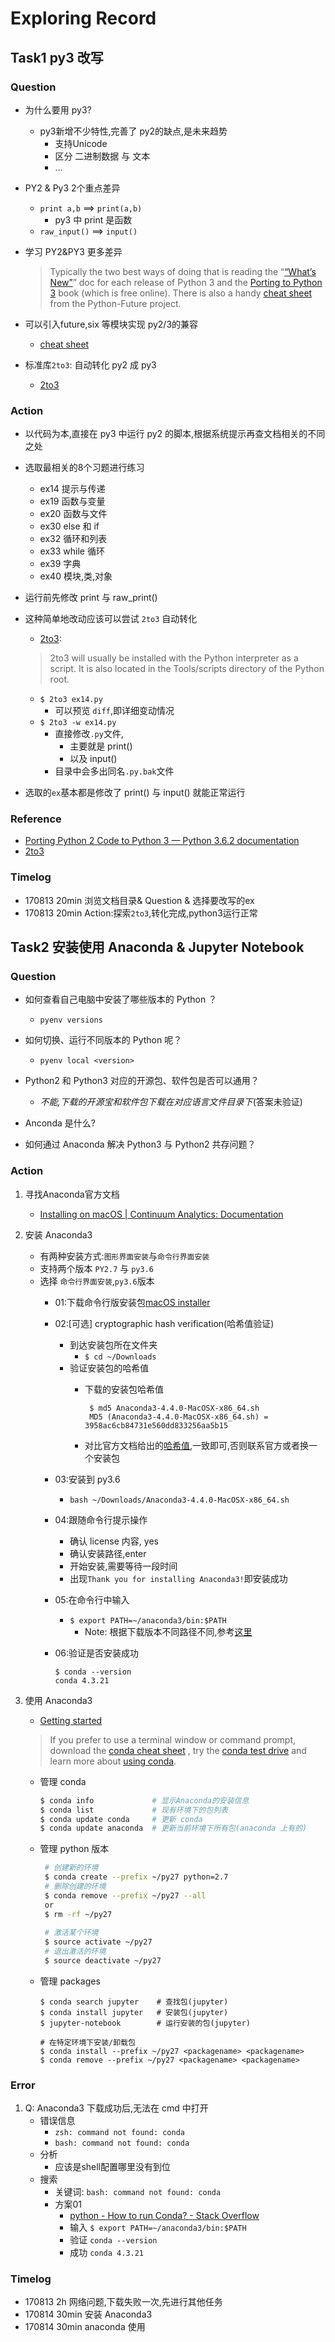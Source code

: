 #  Exploring Record

## Task1 py3 改写

### Question

- 为什么要用 py3?
    - py3新增不少特性,完善了 py2的缺点,是未来趋势
        - 支持Unicode
        - 区分 二进制数据 与 文本
        - ...

- PY2 & Py3 2个重点差异
    - `print a,b` ==> `print(a,b)`
        - py3 中 print 是函数
    -  `raw_input()` ==> `input()`

- 学习 PY2&PY3 更多差异
    > Typically the two best ways of doing that is reading the “[“What’s New”](https://docs.python.org/3/whatsnew/index.html)” doc for each release of Python 3 and the [Porting to Python 3](http://python3porting.com/) book (which is free online). There is also a handy [cheat sheet](http://python-future.org/compatible_idioms.html) from the Python-Future project.  
    
- 可以引入future,six 等模块实现 py2/3的兼容
    - [cheat sheet](http://python-future.org/compatible_idioms.html)

- 标准库`2to3`: 自动转化 py2 成 py3
    - [2to3](https://docs.python.org/3/library/2to3.html#using-2to3)

### Action

- 以代码为本,直接在 py3 中运行 py2 的脚本,根据系统提示再查文档相关的不同之处
- 选取最相关的8个习题进行练习
    - ex14 提示与传递
    - ex19 函数与变量
    - ex20 函数与文件
    - ex30 else 和 if
    - ex32 循环和列表
    - ex33 while 循环
    - ex39 字典
    - ex40 模块,类,对象
- 运行前先修改 print 与 raw_print()
- 这种简单地改动应该可以尝试 `2to3` 自动转化
    - [2to3](https://docs.python.org/3/library/2to3.html#using-2to3):

    > 2to3 will usually be installed with the Python interpreter as a script. It is also located in the Tools/scripts directory of the Python root.
    
    - `$ 2to3 ex14.py` 
        - 可以预览 `diff`,即详细变动情况
    - `$ 2to3 -w ex14.py` 
        - 直接修改`.py`文件,
            - 主要就是 print()
            - 以及 input()
        - 目录中会多出同名`.py.bak`文件
- 选取的`ex`基本都是修改了 print() 与 input() 就能正常运行 


### Reference

- [Porting Python 2 Code to Python 3 — Python 3.6.2 documentation](https://docs.python.org/3/howto/pyporting.html)
- [2to3](https://docs.python.org/3/library/2to3.html#using-2to3)

### Timelog

- 170813 20min 浏览文档目录& Question & 选择要改写的ex
- 170813 20min Action:探索`2to3`,转化完成,python3运行正常 

## Task2  安装使用  Anaconda & Jupyter Notebook 

### Question

- 如何查看自己电脑中安装了哪些版本的 Python ？
    - `pyenv versions`
- 如何切换、运行不同版本的 Python 呢？
    - `pyenv local <version>`
- Python2 和 Python3 对应的开源包、软件包是否可以通用？
    - *不能,下载的开源宝和软件包下载在对应语言文件目录下*(答案未验证)
- Anconda 是什么?

- 如何通过 Anaconda 解决 Python3 与 Python2 共存问题？

### Action

1. 寻找Anaconda官方文档
    - [Installing on macOS | Continuum Analytics: Documentation](https://docs.continuum.io/anaconda/install/mac-os)

2. 安装 Anaconda3
    - 有两种安装方式:`图形界面安装`与`命令行界面安装`
    - 支持两个版本 `PY2.7` 与 `py3.6`
    - 选择 `命令行界面安装`,`py3.6`版本
        - 01:下载命令行版安装包[macOS installer](https://www.continuum.io/downloads#macos) 
        - 02:[可选]  cryptographic hash verification(哈希值验证)
            -  到达安装包所在文件夹
                -  `$ cd ~/Downloads`
            -  验证安装包的哈希值
                -  下载的安装包哈希值
    
                    
                        $ md5 Anaconda3-4.4.0-MacOSX-x86_64.sh 
                        MD5 (Anaconda3-4.4.0-MacOSX-x86_64.sh) = 3958ac6cb84731e560dd833256aa5b15
                    
                    
                - 对比官方文档给出的[哈希值](https://docs.continuum.io/anaconda/install/hashes/Anaconda3-4.4.0-MacOSX-x86_64.sh-hash),一致即可,否则联系官方或者换一个安装包
        - 03:安装到 py3.6
            - `bash ~/Downloads/Anaconda3-4.4.0-MacOSX-x86_64.sh`
        - 04:跟随命令行提示操作
            - 确认 license 内容, yes
            - 确认安装路径,enter
            - 开始安装,需要等待一段时间
            - 出现`Thank you for installing Anaconda3!`即安装成功
        - 05:在命令行中输入
            - `$ export PATH=~/anaconda3/bin:$PATH`
                - Note: 根据下载版本不同路径不同,参考[这里](https://stackoverflow.com/questions/18675907/how-to-run-conda)
        - 06:验证是否安装成功
            
            ```
            $ conda --version
            conda 4.3.21
            ```

3. 使用 Anaconda3
    - [Getting started](https://docs.continuum.io/anaconda/user-guide/getting-started)
    
    > If you prefer to use a terminal window or command prompt, download the [conda cheat sheet](http://conda.pydata.org/docs/using/cheatsheet.html) , try the [conda test drive](http://conda.pydata.org/docs/test-drive.html) and learn more about [using conda](http://conda.pydata.org/docs/using).
   
    - 管理 conda

        ```zsh
        $ conda info             # 显示Anaconda的安装信息
        $ conda list             # 现有环境下的包列表
        $ conda update conda     # 更新 conda
        $ conda update anaconda  # 更新当前环境下所有包(anaconda 上有的)
        ```
        
    - 管理 python 版本
        
        ```zsh
         # 创建新的环境
         $ conda create --prefix ~/py27 python=2.7
         # 删除创建的环境
         $ conda remove --prefix ~/py27 --all
         or
         $ rm -rf ~/py27
         
         # 激活某个环境
         $ source activate ~/py27
         # 退出激活的环境
         $ source deactivate ~/py27
        ```
    - 管理 packages

        ```
        $ conda search jupyter    # 查找包(jupyter)
        $ conda install jupyter   # 安装包(jupyter)
        $ jupyter-notebook        # 运行安装的包(jupyter)
        
        # 在特定环境下安装/卸载包
        $ conda install --prefix ~/py27 <packagename> <packagename>
        $ conda remove --prefix ~/py27 <packagename> <packagename>
        
        ```

### Error

1. Q: Anaconda3 下载成功后,无法在 cmd 中打开
    - 错误信息
        - `zsh: command not found: conda`
        - `bash: command not found: conda`
    - 分析
        - 应该是shell配置哪里没有到位
    - 搜索
        - 关键词: `bash: command not found: conda`
        - 方案01
            - [python - How to run Conda? - Stack Overflow](https://stackoverflow.com/questions/18675907/how-to-run-conda)
            - 输入 `$ export PATH=~/anaconda3/bin:$PATH`
            - 验证 `conda --version`
            - 成功 `conda 4.3.21`

### Timelog

- 170813 2h 网络问题,下载失败一次,先进行其他任务
- 170814 30min 安装 Anaconda3
- 170814 30min anaconda 使用


